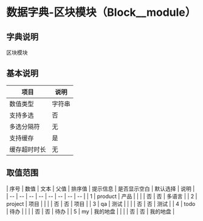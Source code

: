 # 数据字典-区块模块（Block__module）
## 字典说明
区块模块

## 基本说明
| 项目 | 说明 |
| -- | -- |
| 数值类型 | 字符串 |
| 支持多选 | 否 |
| 多选分隔符 | 无 |
| 支持缓存 | 是 |
| 缓存超时时长 | 无 |

## 取值范围
| 序号 | 数值 | 文本 | 父值 | 排序值 | 提示信息 | 是否显示空白 | 默认选择 | 说明 |
| -- | -- | -- | -- | -- | -- | -- | -- |
| 1 | product | 产品 |  |  |  | 否 | 否 | 多语言 |
| 2 | project | 项目 |  |  |  | 否 | 否 | 项目 |
| 3 | qa | 测试 |  |  |  | 否 | 否 | 测试 |
| 4 | todo | 待办 |  |  |  | 否 | 否 | 待办 |
| 5 | my | 我的地盘 |  |  |  | 否 | 否 | 我的地盘 |

